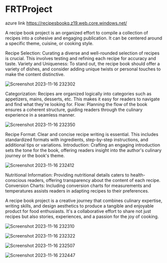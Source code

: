 # FRTProject

azure link https://recipesbookq.z19.web.core.windows.net/

A recipe book project is an organized effort to compile a collection of recipes into a cohesive and engaging publication. It can be centered around a specific theme, cuisine, or cooking style.

Recipe Selection: Curating a diverse and well-rounded selection of recipes is crucial. This involves testing and refining each recipe for accuracy and taste.
Variety and Uniqueness: To stand out, the recipe book should offer a variety of dishes, and consider adding unique twists or personal touches to make the content distinctive.


![Screenshot 2023-11-16 232302](https://github.com/Akashvallamkonda/Frt-project1/assets/142730770/5f108d7d-874f-4a58-aa32-bf990689f6e7)

Categorization: Recipes are organized logically into categories such as appetizers, mains, desserts, etc. This makes it easy for readers to navigate and find what they're looking for.
Flow: Planning the flow of the book ensures a coherent structure, guiding readers through the culinary experience in a seamless manner.


![Screenshot 2023-11-16 232350](https://github.com/Akashvallamkonda/Frt-project1/assets/142730770/08ab844d-73e6-473c-8ce8-7e84f5472f99)


Recipe Format: Clear and concise recipe writing is essential. This includes standardized formats with ingredients, step-by-step instructions, and additional tips or variations.
Introduction: Crafting an engaging introduction sets the tone for the book, offering readers insight into the author's culinary journey or the book's theme.

![Screenshot 2023-11-16 232412](https://github.com/Akashvallamkonda/Frt-project1/assets/142730770/3beddbf3-801b-46d6-a444-f56a3118a317)

Nutritional Information: Providing nutritional details caters to health-conscious readers, offering transparency about the content of each recipe.
Conversion Charts: Including conversion charts for measurements and temperatures assists readers in adapting recipes to their preferences.



A recipe book project is a creative journey that combines culinary expertise, writing skills, and design aesthetics to produce a tangible and enjoyable product for food enthusiasts. It's a collaborative effort to share not just recipes but also stories, experiences, and a passion for the joy of cooking.



![Screenshot 2023-11-16 232310](https://github.com/Akashvallamkonda/Frt-project1/assets/142730770/c9550eee-4457-4fcb-863c-c0078d565ce8)
 
![Screenshot 2023-11-16 232322](https://github.com/Akashvallamkonda/Frt-project1/assets/142730770/4c0a3e0a-6969-451e-ac6f-154961dcacaf)

![Screenshot 2023-11-16 232507](https://github.com/Akashvallamkonda/Frt-project1/assets/142730770/f18fa84e-bf99-48aa-a553-8a46fe6043b3)

![Screenshot 2023-11-16 232447](https://github.com/Akashvallamkonda/Frt-project1/assets/142730770/8bb12e4c-d046-4022-a22a-a86bfa7fc436)
